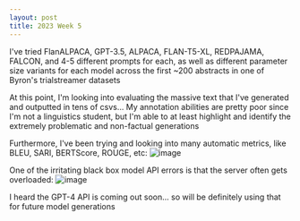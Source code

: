 ```yaml
---
layout: post
title: 2023 Week 5
---
```

I've tried FlanALPACA, GPT-3.5, ALPACA, FLAN-T5-XL, REDPAJAMA, FALCON, and 4-5 different prompts for each, as well as different parameter size variants for each model across the first ~200 abstracts in one of Byron's trialstreamer datasets

At this point, I'm looking into evaluating the massive text that I've generated and outputted in tens of csvs...
My annotation abilities are pretty poor since I'm not a linguistics student, but I'm able to at least highlight and identify the extremely problematic and non-factual generations

Furthermore, I've been trying and looking into many automatic metrics, like BLEU, SARI, BERTScore, ROUGE, etc:
![image](https://github.com/lilywchen/lilywchendreu.github.io/assets/48391794/26019cd0-30e5-417d-909f-36e1ebb6da3f)

One of the irritating black box model API errors is that the server often gets overloaded:
![image](https://github.com/lilywchen/lilywchendreu.github.io/assets/48391794/5132d95d-b33c-48a6-be3f-2e82941c15d0)

I heard the GPT-4 API is coming out soon... so will be definitely using that for future model generations
